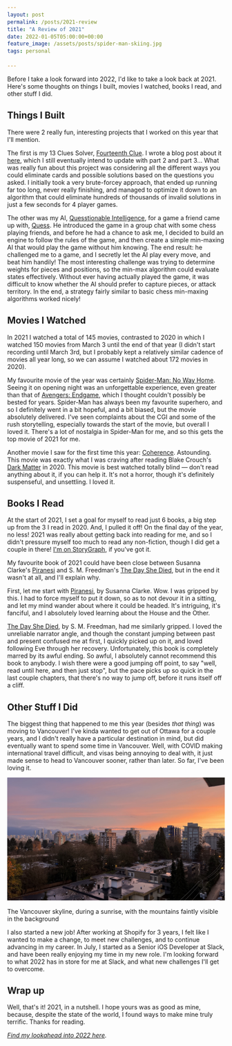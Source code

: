 ```yaml
---
layout: post
permalink: /posts/2021-review
title: "A Review of 2021"
date: 2022-01-05T05:00:00+00:00
feature_image: /assets/posts/spider-man-skiing.jpg
tags: personal

---
```


Before I take a look forward into 2022, I'd like to take a look back at 2021. Here's some thoughts on things I built, movies I watched, books I read, and other stuff I did.

## Things I Built

There were 2 really fun, interesting projects that I worked on this year that I'll mention.

The first is my 13 Clues Solver, [Fourteenth Clue](https://github.com/autoreleasefool/fourteenth-clue). I wrote a blog post about it [here](/posts/solving-13-clues-modeling), which I still eventually intend to update with part 2 and part 3… What was really fun about this project was considering all the different ways you could eliminate cards and possible solutions based on the questions you asked. I initially took a very brute-forcey approach, that ended up running far too long, never really finishing, and managed to optimize it down to an algorithm that could eliminate hundreds of thousands of invalid solutions in just a few seconds for 4 player games.

The other was my AI, [Quesstionable Intelligence](https://github.com/autoreleasefool/quesstionable-intelligence), for a game a friend came up with, [Quess](https://jakeuskoski.itch.io/quess). He introduced the game in a group chat with some chess playing friends, and before he had a chance to ask me, I decided to build an engine to follow the rules of the game, and then create a simple min-maxing AI that would play the game without him knowing. The end result: he challenged me to a game, and I secretly let the AI play every move, and beat him handily! The most interesting challenge was trying to determine weights for pieces and positions, so the min-max algorithm could evaluate states effectively. Without ever having actually played the game, it was difficult to know whether the AI should prefer to capture pieces, or attack territory. In the end, a strategy fairly similar to basic chess min-maxing algorithms worked nicely!

## Movies I Watched

In 2021 I watched a total of 145 movies, contrasted to 2020 in which I watched 150 movies from March 3 until the end of that year (I didn't start recording until March 3rd, but I probably kept a relatively similar cadence of movies all year long, so we can assume I watched about 172 movies in 2020).

My favourite movie of the year was certainly [Spider-Man: No Way Home](https://www.imdb.com/title/tt10872600). Seeing it on opening night was an unforgettable experience, even greater than that of [Avengers: Endgame](https://www.imdb.com/title/tt4154796), which I thought couldn't possibly be bested for years. Spider-Man has always been my favourite superhero, and so I definitely went in a bit hopeful, and a bit biased, but the movie absolutely delivered. I've seen complaints about the CGI and some of the rush storytelling, especially towards the start of the movie, but overall I loved it. There's a lot of nostalgia in Spider-Man for me, and so this gets the top movie of 2021 for me.

Another movie I saw for the first time this year: [Coherence](https://www.imdb.com/title/tt2866360). Astounding. This movie was exactly what I was craving after reading Blake Crouch's [Dark Matter](https://app.thestorygraph.com/books/de9876fa-b1e5-4ef9-afa4-a32d39af7cc4) in 2020. This movie is best watched totally blind — don't read anything about it, if you can help it. It's not a horror, though it's definitely suspenseful, and unsettling. I loved it.

## Books I Read

At the start of 2021, I set a goal for myself to read just 6 books, a big step up from the 3 I read in 2020. And, I pulled it off! On the final day of the year, no less! 2021 was really about getting back into reading for me, and so I didn't pressure myself too much to read any non-fiction, though I did get a couple in there! [I'm on StoryGraph](https://app.thestorygraph.com/profile/autoreleasefool), if you've got it.

My favourite book of 2021 could have been close between Susanna Clarke's [Piranesi](https://app.thestorygraph.com/books/a4f97770-d661-4687-944e-89e02077190d) and S. M. Freedman's [The Day She Died](https://app.thestorygraph.com/books/0fbdc44e-08b3-408f-a7b9-9ab000dd2284), but in the end it wasn't at all, and I'll explain why.

First, let me start with [Piranesi](https://app.thestorygraph.com/books/a4f97770-d661-4687-944e-89e02077190d), by Susanna Clarke. Wow. I was gripped by this. I had to force myself to put it down, so as to not devour it in a sitting, and let my mind wander about where it could be headed. It's intriguing, it's fanciful, and I absolutely loved learning about the House and the Other.

[The Day She Died](https://app.thestorygraph.com/books/0fbdc44e-08b3-408f-a7b9-9ab000dd2284), by S. M. Freedman, had me similarly gripped. I loved the unreliable narrator angle, and though the constant jumping between past and present confused me at first, I quickly picked up on it, and loved following Eve through her recovery. Unfortunately, this book is completely marred by its awful ending. So awful, I absolutely cannot recommend this book to anybody. I wish there were a good jumping off point, to say "well, read until here, and then just stop", but the pace picks up so quick in the last couple chapters, that there's no way to jump off, before it runs itself off a cliff.

## Other Stuff I Did

The biggest thing that happened to me this year (besides _that thing_) was moving to Vancouver! I've kinda wanted to get out of Ottawa for a couple years, and I didn't really have a particular destination in mind, but did eventually want to spend some time in Vancouver. Well, with COVID making international travel difficult, and visas being annoying to deal with, it just made sense to head to Vancouver sooner, rather than later. So far, I've been loving it.

![The Vancouver skyline, during a sunrise, with the mountains faintly visible in the background](/assets/posts/vancouver-sunrise.jpg)

<figcaption>The Vancouver skyline, during a sunrise, with the mountains faintly visible in the background</figcaption>

I also started a new job! After working at Shopify for 3 years, I felt like I wanted to make a change, to meet new challenges, and to continue advancing in my career. In July, I started as a Senior iOS Developer at Slack, and have been really enjoying my time in my new role. I'm looking forward to what 2022 has in store for me at Slack, and what new challenges I'll get to overcome.

## Wrap up

Well, that's it! 2021, in a nutshell. I hope yours was as good as mine, because, despite the state of the world, I found ways to make mine truly terrific. Thanks for reading.

_[Find my lookahead into 2022 here](/posts/looking-ahead-2022)._

